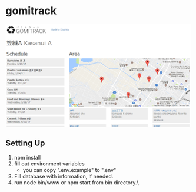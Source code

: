 # gomitrack

![](screenshots/main.png)

## Setting Up

1. npm install
2. fill out environment variables
    - you can copy ".env.example" to ".env"
3. Fill database with information, if needed.
4. run node bin/www or npm start from bin directory.\